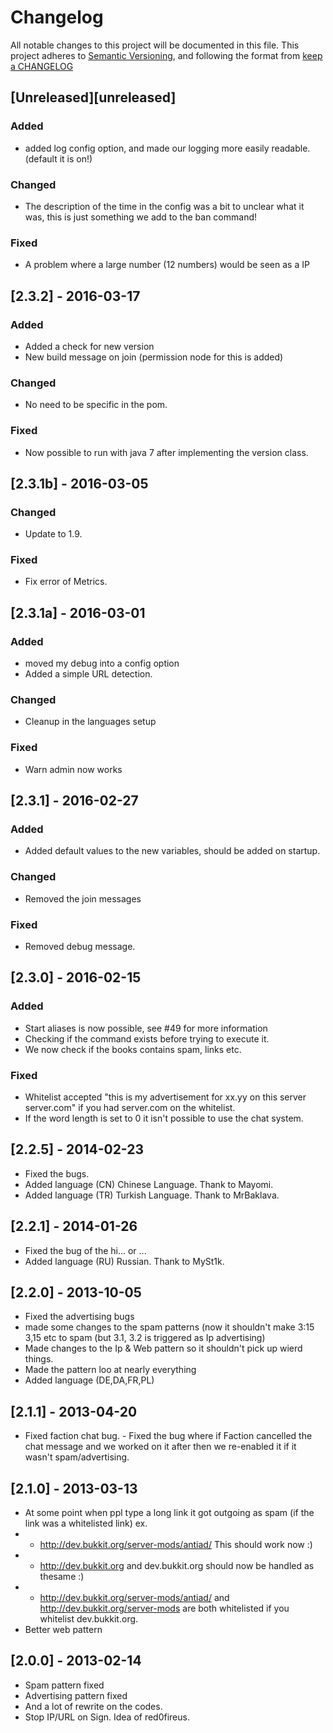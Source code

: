 # Changelog
All notable changes to this project will be documented in this file.
This project adheres to [Semantic Versioning](http://semver.org/), and following the format from [keep a CHANGELOG](http://keepachangelog.com/)

## [Unreleased][unreleased]
### Added
 - added log config option, and  made our logging more easily readable. (default it is on!)

### Changed
 - The description of the time in the config was a bit to unclear what it was, this is just something we add to the ban command!

### Fixed
 -  A problem where a large number (12 numbers) would be seen as a IP


## [2.3.2] - 2016-03-17
### Added
 - Added a check for new version
 - New build message on join (permission node for this is added)

### Changed
 - No need to be specific in the pom.
 
### Fixed
 - Now possible to run with java 7 after implementing the version class.

## [2.3.1b] - 2016-03-05
### Changed
 - Update to 1.9.

### Fixed
 - Fix error of Metrics.


## [2.3.1a] - 2016-03-01
### Added
 - moved my debug into a config option
 - Added a simple URL detection.
 
### Changed
 - Cleanup in the languages setup
 
### Fixed
 - Warn admin now works

## [2.3.1] - 2016-02-27
### Added
 - Added default values to the new variables, should be added on startup.
 
### Changed
 - Removed the join messages

### Fixed
 - Removed debug message.

## [2.3.0] - 2016-02-15
### Added
 - Start aliases is now possible, see #49 for more information
 - Checking if the command exists before trying to execute it.
 - We now check if the books contains spam, links etc.

### Fixed
 - Whitelist accepted "this is my advertisement for xx.yy on this server server.com" if you had server.com on the whitelist.
 - If the word length is set to 0 it isn't possible to use the chat system.

 
## [2.2.5] -  2014-02-23 
 - Fixed the bugs.
 - Added language (CN) Chinese Language. Thank to Mayomi.
 - Added language (TR) Turkish Language. Thank to MrBaklava. 


## [2.2.1] -  2014-01-26
 - Fixed the bug of the hi... or ...
 - Added language (RU) Russian. Thank to MySt1k. 


## [2.2.0] -  2013-10-05
 - Fixed the advertising bugs
 - made some changes to the spam patterns (now it shouldn't make 3:15 3,15 etc to spam (but 3.1, 3.2 is triggered as Ip advertising)
 - Made changes to the Ip & Web pattern so it shouldn't pick up wierd things.
 - Made the pattern loo at nearly everything
 - Added language  (DE,DA,FR,PL)

## [2.1.1] -  2013-04-20
 - Fixed faction chat bug. - Fixed the bug where if Faction cancelled the chat message and we worked on it after then we re-enabled it if it wasn't spam/advertising. 


## [2.1.0] - 2013-03-13 
 - At some point when ppl type a long link it got outgoing as spam (if the link was a whitelisted link) ex.
 -  - http://dev.bukkit.org/server-mods/antiad/ This should work now :)
 -  - http://dev.bukkit.org and dev.bukkit.org should now be handled as thesame :)
 -  - http://dev.bukkit.org/server-mods/antiad/ and http://dev.bukkit.org/server-mods are both whitelisted if you whitelist dev.bukkit.org.
 - Better web pattern


## [2.0.0] - 2013-02-14
 - Spam pattern fixed
 - Advertising pattern fixed
 - And a lot of rewrite on the codes.
 - Stop IP/URL on Sign. Idea of red0fireus.
